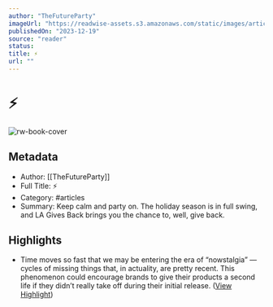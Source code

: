 ```yaml
---
author: "TheFutureParty"
imageUrl: "https://readwise-assets.s3.amazonaws.com/static/images/article4.6bc1851654a0.png"
publishedOn: "2023-12-19"
source: "reader"
status: 
title: ⚡
url: ""
---
```

# ⚡

![rw-book-cover](https://readwise-assets.s3.amazonaws.com/static/images/article4.6bc1851654a0.png)

## Metadata

- Author: [[TheFutureParty]]
- Full Title: ⚡
- Category: #articles
- Summary: Keep calm and party on. The holiday season is in full swing, and LA Gives Back brings you the chance to, well, give back.

## Highlights

- Time moves so fast that we may be entering the era of “nowstalgia” — cycles of missing things that, in actuality, are pretty recent. This phenomenon could encourage brands to give their products a second life if they didn’t really take off during their initial release. ([View Highlight](https://read.readwise.io/read/01hj3sg03ebc49n5n3w7vmcjpn))
